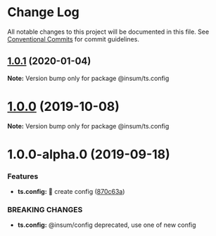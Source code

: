 # Change Log

All notable changes to this project will be documented in this file.
See [Conventional Commits](https://conventionalcommits.org) for commit guidelines.

## [1.0.1](https://github.com/inscriptum/insum/compare/@insum/ts.config@1.0.1-feature-loaders.0...@insum/ts.config@1.0.1) (2020-01-04)

**Note:** Version bump only for package @insum/ts.config





# [1.0.0](https://github.com/inscriptum/insum/compare/@insum/ts.config@1.0.0-alpha.0...@insum/ts.config@1.0.0) (2019-10-08)

**Note:** Version bump only for package @insum/ts.config





# 1.0.0-alpha.0 (2019-09-18)


### Features

* **ts.config:** 🌟 create config ([870c63a](https://github.com/inscriptum/insum/commit/870c63a))


### BREAKING CHANGES

* **ts.config:** @insum/config deprecated, use one of new config

